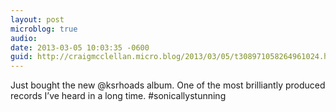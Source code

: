 ```yaml
---
layout: post
microblog: true
audio: 
date: 2013-03-05 10:03:35 -0600
guid: http://craigmcclellan.micro.blog/2013/03/05/t308971058264961024.html
---
```

Just bought the new @ksrhoads album. One of the most brilliantly produced records I’ve heard in a long time. #sonicallystunning
